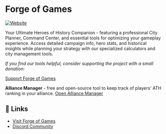 # Forge of Games
[![Website](https://img.shields.io/badge/website-live-brightgreen)](https://forgeofgames.com)

Your Ultimate Heroes of History Companion - featuring a professional City Planner, Command Center, and essential tools for optimizing your gameplay experience. Access detailed campaign info, hero stats, and historical insights while planning your strategy with our specialized calculators and city management tools.


*If you find our tools helpful, consider supporting the project with a small donation:*

[Support Forge of Games](https://forgeofgames.com/support-us)

**Alliance Manager** - free and open-source tool to keep track of players' ATH ranking in your alliance. [Open Alliance Manager](https://colab.research.google.com/github/ingweland/forge-of-games/blob/main/colab/alliance_manager.ipynb)


## 🔗 Links
- [Visit Forge of Games](https://forgeofgames.com)
- [Discord Community](https://discord.gg/4vFeeh7CZn)
